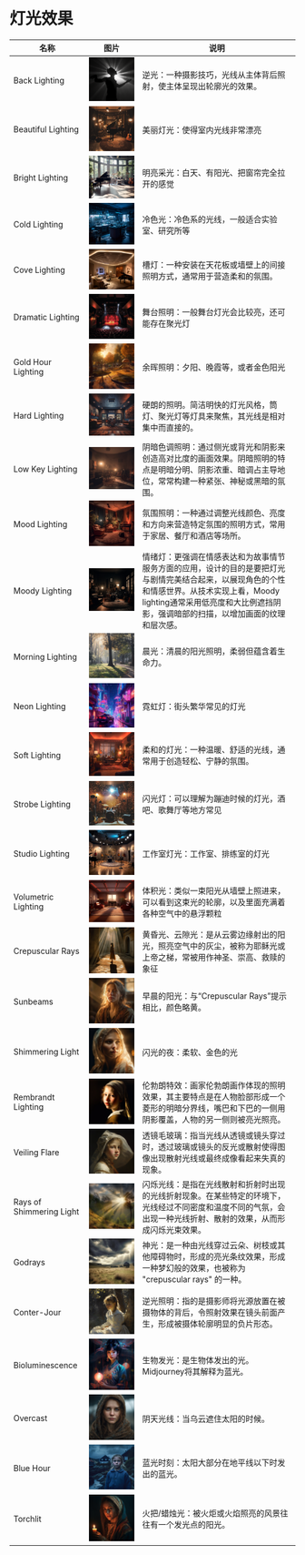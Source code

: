 # 灯光效果

| 名称                     | 图片                                                         | 说明                                                         |
| ------------------------ | ------------------------------------------------------------ | ------------------------------------------------------------ |
| Back Lighting            | ![BackLighting](../images/base/light/BackLighting.png) | 逆光：一种摄影技巧，光线从主体背后照射，使主体呈现出轮廓光的效果。 |
| Beautiful Lighting       | ![BeautifulLighting](../images/base/light/BeautifulLighting1.png) | 美丽灯光：使得室内光线非常漂亮                               |
| Bright Lighting          | ![BrightLighting](../images/base/light/BrightLighting1.png) | 明亮采光：白天、有阳光、把窗帘完全拉开的感觉                 |
| Cold Lighting            | ![ColdLighting](../images/base/light/ColdLighting1.png) | 冷色光：冷色系的光线，一般适合实验室、研究所等               |
| Cove Lighting            | ![CoveLighting](../images/base/light/CoveLighting1.png) | 槽灯：一种安装在天花板或墙壁上的间接照明方式，通常用于营造柔和的氛围。 |
| Dramatic Lighting        | ![DramaticLighting](../images/base/light/DramaticLighting1.png) | 舞台照明：一般舞台灯光会比较亮，还可能存在聚光灯             |
| Gold Hour Lighting       | ![GoldHourLighting](../images/base/light/GoldHourLighting1.png) | 余晖照明：夕阳、晚霞等，或者金色阳光                         |
| Hard Lighting            | ![HardLighting](../images/base/light/HardLighting1.png) | 硬朗的照明。简洁明快的灯光风格，筒灯、聚光灯等灯具来聚焦，其光线是相对集中而直接的。 |
| Low Key Lighting         | ![LowKeyLighting](../images/base/light/LowKeyLighting1.png) | 阴暗色调照明：通过侧光或背光和阴影来创造高对比度的画面效果。阴暗照明的特点是明暗分明、阴影浓重、暗调占主导地位，常常构建一种紧张、神秘或黑暗的氛围。 |
| Mood Lighting            | ![MoodLight](../images/base/light/MoodLight1.png)    | 氛围照明：一种通过调整光线颜色、亮度和方向来营造特定氛围的照明方式，常用于家居、餐厅和酒店等场所。 |
| Moody Lighting           | ![MoodyLighting](../images/base/light/MoodyLighting1.png) | 情绪灯：更强调在情感表达和为故事情节服务方面的应用，设计的目的是要把灯光与剧情完美结合起来，以展现角色的个性和情感世界。从技术实现上看，Moody lighting通常采用低亮度和大比例遮挡阴影，强调暗部的扫描，以增加画面的纹理和层次感。 |
| Morning Lighting         | ![MorningLighting](../images/base/light/MorningLighting1.png) | 晨光：清晨的阳光照明，柔弱但蕴含着生命力。                   |
| Neon Lighting            | ![NeonLighting](../images/base/light/NeonLighting1.png) | 霓虹灯：街头繁华常见的灯光                                   |
| Soft Lighting            | ![SoftLighting](../images/base/light/SoftLighting1.png) | 柔和的灯光：一种温暖、舒适的光线，通常用于创造轻松、宁静的氛围。 |
| Strobe Lighting          | ![StrobeLighting](../images/base/light/StrobeLighting1.png) | 闪光灯：可以理解为蹦迪时候的灯光，酒吧、歌舞厅等地方常见     |
| Studio Lighting          | ![StudioLighting](../images/base/light/StudioLighting1.png) | 工作室灯光：工作室、排练室的灯光                             |
| Volumetric Lighting      | ![VolumetricLighting](../images/base/light/VolumetricLighting1.png) | 体积光：类似一束阳光从墙壁上照进来，可以看到这束光的轮廓，以及里面充满着各种空气中的悬浮颗粒 |
| Crepuscular Rays         | ![CrepuscularRays1](../images/base/light/CrepuscularRays1.png) | 黄昏光、云隙光：是从云雾边缘射出的阳光，照亮空气中的灰尘，被称为耶稣光或上帝之梯，常被用作神圣、崇高、救赎的象征 |
| Sunbeams                 | ![Sunbeams](../images/base/light/Sunbeams.png)       | 早晨的阳光：与“Crepuscular Rays”提示相比，颜色略黄。         |
| Shimmering Light         | ![SimmeringLighting](../images/base/light/SimmeringLighting.png) | 闪光的夜：柔软、金色的光                                     |
| Rembrandt Lighting       | ![RembrandtLighting](../images/base/light/RembrandtLighting.png) | 伦勃朗特效：画家伦勃朗画作体现的照明效果，其主要特点是在人物脸部形成一个菱形的明暗分界线，嘴巴和下巴的一侧用阴影覆盖，人物的另一侧则被亮光照亮。 |
| Veiling Flare            | ![Veiling Flare](../images/base/light/VeilingFlare.png) | 透镜毛玻璃：指当光线从透镜或镜头穿过时，透过玻璃或镜头的反光或散射使得图像出现散射光线或最终成像看起来失真的现象。 |
| Rays of Shimmering Light | ![RaysofShimmeringLight](../images/base/light/RaysofShimmeringLight.png) | 闪烁光线：是指在光线散射和折射时出现的光线折射现象。在某些特定的环境下，光线经过不同密度和温度不同的气氛，会出现一种光线折射、散射的效果，从而形成闪烁光束效果。 |
| Godrays                  | ![Godrays](../images/base/light/Godrays.png)         | 神光：是一种由光线穿过云朵、树枝或其他障碍物时，形成的亮光条纹效果，形成一种梦幻般的效果，也被称为 "crepuscular rays" 的一种。 |
| Conter-Jour              | ![Contre-Jour](../images/base/light/Contre-Jour.png) | 逆光照明：指的是摄影师将光源放置在被摄物体的背后，令照射效果在镜头前面产生，形成被摄体轮廓明显的负片形态。 |
| Bioluminescence          | ![Bioluminescence1](../images/base/light/Bioluminescence1.png) | 生物发光：是生物体发出的光。Midjourney将其解释为蓝光。       |
| Overcast                 | ![Overcast](../images/base/light/Overcast.png)       | 阴天光线：当乌云遮住太阳的时候。                             |
| Blue Hour                | ![BlueHour1](../images/base/light/BlueHour1.png)     | 蓝光时刻：太阳大部分在地平线以下时发出的蓝光。               |
| Torchlit                 | ![Torchlit](../images/base/light/Torchlit.png)       | 火把/蜡烛光：被火炬或火焰照亮的风景往往有一个发光点的阳光。  |



























